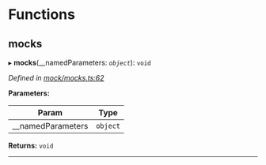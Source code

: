 

# Functions

<a id="mocks"></a>

##  mocks

▸ **mocks**(__namedParameters: *`object`*): `void`

*Defined in [mock/mocks.ts:62](https://github.com/polkadot-js/api/blob/40342c6/packages/rpc-provider/src/mock/mocks.ts#L62)*

**Parameters:**

| Param | Type |
| ------ | ------ |
| __namedParameters | `object` |

**Returns:** `void`

___

